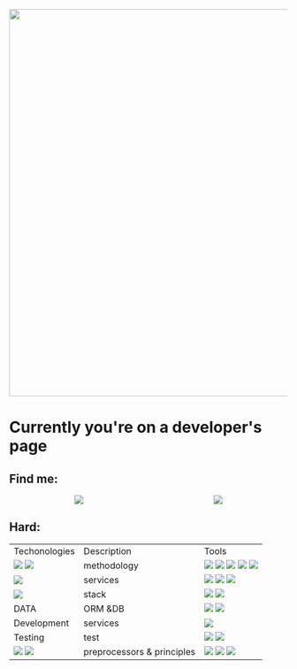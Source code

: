 <img src="https://github.com/Anmol-Baranwal/Cool-GIFs-For-GitHub/assets/74038190/8aa99f6c-267d-4977-9cd3-1a4c11675863" width="700"/>
<div>
<h1>Currently you're on a developer's page</h1>
<h2>Find me:</h2>
<div style = 'display: flex; justify-content:space-around' class = 'contacts'>
<a class = 'link' href="mailto:koltun.anatoly@gmail.com"><img src="https://img.shields.io/badge/Gmail-20232A?style=for-the-badge&logo=gmail"/></a>
         <a class ='link' href="https://t.me/AnatolyKoltun"><img src="https://img.shields.io/badge/Telegram-20232A?style=for-the-badge&logo=telegram"/></a>
</div>
<h2>Hard:</h2>
</div>
<div class ='table'>
<table class="iksweb">
	<tbody>
		<tr>
			<td>Techonologies</td>
			<td>Description</td>
			<td>Tools</td>
		</tr>
		<tr>
			<td><img src = 'https://img.shields.io/badge/JavaScript-20232A?style=for-the-badge&logo=javascript'/>
         <img src = 'https://img.shields.io/badge/TypeScript-20232A?style=for-the-badge&logo=typescript'/>
         </td>
			<td>methodology</td>
			<td>
         <img src = 'https://img.shields.io/badge/mvc-20232A?style=for-the-badge'/>
         <img src = 'https://camo.githubusercontent.com/008778ded13a0538f78500e25c786f94b1d9b998bd83dd154c76f7b4c28e8206/68747470733a2f2f696d672e736869656c64732e696f2f62616467652f646f6d2d3230323332413f7374796c653d666f722d7468652d6261646765'/>
         <img src = 'https://camo.githubusercontent.com/0822e57e173f373b12c028b7dc4dbdf707ba13c50bb58b0883ebf6c5376b0513/68747470733a2f2f696d672e736869656c64732e696f2f62616467652f616a61782d3230323332413f7374796c653d666f722d7468652d6261646765'/>
         <img src = 'https://camo.githubusercontent.com/d50d1234104dd7508e91eacdbf763a85a4c1e95ae487f4d42d49850f292f0aea/68747470733a2f2f696d672e736869656c64732e696f2f62616467652f736f6c69642d3230323332413f7374796c653d666f722d7468652d6261646765'/>
         <img src = 'https://camo.githubusercontent.com/1721d249f7afa91f62fd78a16b7fb8d8b1420075b5800c88847fba3224f1218e/68747470733a2f2f696d672e736869656c64732e696f2f62616467652f6f6f702d3230323332413f7374796c653d666f722d7468652d6261646765'/>
         </td>
		</tr>
		<tr>
			<td>
         <img src = 'https://camo.githubusercontent.com/4564aa5a220b5ac882e4872ae4f5c82bcfb02d495d29c2952b214ef1c5189f96/68747470733a2f2f696d672e736869656c64732e696f2f62616467652f52656163742d3230323332413f7374796c653d666f722d7468652d6261646765266c6f676f3d7265616374'/>
         </td>
			<td>services</td>
			<td>
         <img src = 'https://camo.githubusercontent.com/3ea221eddc49d9089d7c7633de319b249df33d21441f44ebf878cbd2db6564bc/68747470733a2f2f696d672e736869656c64732e696f2f62616467652f52656163745f526f757465722d3230323332413f7374796c653d666f722d7468652d6261646765266c6f676f3d72656163742d726f75746572'/>
         <img src = 'https://camo.githubusercontent.com/deceecdfeeeb3aad06d0315e5172eee4aad6298e01197b400dc76b7c1aa36bd5/68747470733a2f2f696d672e736869656c64732e696f2f62616467652f52656475782d3230323332413f7374796c653d666f722d7468652d6261646765266c6f676f3d7265647578266c6f676f436f6c6f723d373734394244'/>
         <img src = 'https://camo.githubusercontent.com/37e8e50181c8957759cb4948d0c8380bbb4a811ebd89c11b303638cd79b90380/68747470733a2f2f696d672e736869656c64732e696f2f62616467652f526561637451756572792d3230323332413f7374796c653d666f722d7468652d6261646765266c6f676f3d72656163747175657279'/>
         </td>
		</tr>
		<tr>
			<td><img src = 'https://camo.githubusercontent.com/5cd3e59ac216c9e4ad247da1c95ba81a80887950c8fd75719dd8218e998ffc20/68747470733a2f2f696d672e736869656c64732e696f2f62616467652f6e6f64652e6a732d3230323332413f7374796c653d666f722d7468652d6261646765266c6f676f3d6e6f64652e6a73'/></td>
			<td>stack</td>
			<td>
         <img src = 'https://camo.githubusercontent.com/ec8f7fe5312e42a010ab5e6160d502768d2e69d8bf2e73c01c9bac5d08603886/68747470733a2f2f696d672e736869656c64732e696f2f62616467652f657870726573732e6a732d3230323332413f7374796c653d666f722d7468652d6261646765266c6f676f3d65787072657373'/>
         <img src = 'https://camo.githubusercontent.com/b5be4ef63362aaf5b3f33b38490029e67f1558f8b3e32c2c7b5ca2897524d54d/68747470733a2f2f696d672e736869656c64732e696f2f62616467652f6e706d2d3230323332413f7374796c653d666f722d7468652d6261646765266c6f676f3d6e706d'/>
         </td>
		</tr>
		<tr>
			<td>DATA</td>
			<td>ORM &DB</td>
			<td>
         <img src = 'https://camo.githubusercontent.com/51b52c95d6de45a58b33836639a8c45d89ae5cdc7285d1e642e85249d12b100e/68747470733a2f2f696d672e736869656c64732e696f2f62616467652f706f737467726573716c2d3230323332413f7374796c653d666f722d7468652d6261646765266c6f676f3d706f737467726573716c'/>
         <img src = 'https://camo.githubusercontent.com/1c6f2ac71a3317cb093516314e5eba88c23365cdce83509d93e14e5e62a68d13/68747470733a2f2f696d672e736869656c64732e696f2f62616467652f53657175656c697a652d3230323332413f7374796c653d666f722d7468652d6261646765266c6f676f3d53657175656c697a65'/>
         </td>
		</tr>
		<tr>
			<td>Development</td>
			<td>services</td>
			<td>
         <img src = 'https://camo.githubusercontent.com/9f15e3c7eb97baef05b9413ba1fe006c363b54613bed792db4afeda004215b7a/68747470733a2f2f696d672e736869656c64732e696f2f62616467652f6769746875622d3230323332413f7374796c653d666f722d7468652d6261646765266c6f676f3d676974687562'/>
         </td>
		</tr>
		<tr>
			<td>Testing</td>
			<td>test</td>
			<td>
         <img src = 'https://camo.githubusercontent.com/2d0f38402ebcafb1a2ce75430c2dfc07e11109e74c1ea9789b9e65704bd6ab52/68747470733a2f2f696d672e736869656c64732e696f2f62616467652f2d6a6573742d3230323332413f7374796c653d666f722d7468652d6261646765266c6f676f3d6a657374266c6f676f436f6c6f723d62726f776e'/>
         <img src = 'https://camo.githubusercontent.com/d2e8a2d3cadc631807b1c465aacf42318c3e12a635dd676820baec391a1ca166/68747470733a2f2f696d672e736869656c64732e696f2f62616467652f65736c696e742d3230323332413f7374796c653d666f722d7468652d6261646765266c6f676f3d65736c696e74266c6f676f436f6c6f723d374337434541'/>
         </td>
		</tr>
		<tr>
			<td>
         <img src = 'https://camo.githubusercontent.com/71fbeb9efa081636bb96901fcf5aff61cc3a87618542d97633821234be236aaf/68747470733a2f2f696d672e736869656c64732e696f2f62616467652f48544d4c352d3230323332413f7374796c653d666f722d7468652d6261646765266c6f676f3d68746d6c35'/>
         <img src = 'https://camo.githubusercontent.com/b09f90f4395655f1dbaa6f58dd075a8500e8a2996acd8c1c9e8ced198bb67a7b/68747470733a2f2f696d672e736869656c64732e696f2f62616467652f435353332d3230323332413f7374796c653d666f722d7468652d6261646765266c6f676f3d63737333266c6f676f436f6c6f723d333639414436'/>
         </td>
			<td>preprocessors & principles</td>
			<td>
         <img src = 'https://camo.githubusercontent.com/f084d77100cd5f51abc6d57bfaddac6acf1ab2ddf180b1965a8de7e92fad74a1/68747470733a2f2f696d672e736869656c64732e696f2f62616467652f536173732d3230323332413f7374796c653d666f722d7468652d6261646765266c6f676f3d73617373'/>
         <img src = 'https://camo.githubusercontent.com/839d0bb1a1cb6f67762a61b58bf9e62e4f2e9a1846780ef4c4b86651b118352d/68747470733a2f2f696d672e736869656c64732e696f2f62616467652f426f6f7473747261702d3230323332413f7374796c653d666f722d7468652d6261646765266c6f676f3d626f6f747374726170'/>
         <img src = 'https://camo.githubusercontent.com/c96d430d97c428de419ed447ebd32635b2faaf2e76a27426f928f894fee4be41/68747470733a2f2f696d672e736869656c64732e696f2f62616467652f6669676d612d3230323332413f7374796c653d666f722d7468652d6261646765266c6f676f3d6669676d61'/>
         </td>
		</tr>
	</tbody>
</table>
</div>
